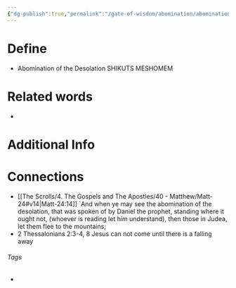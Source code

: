 ```yaml
---
{"dg-publish":true,"permalink":"/gate-of-wisdom/abomination/abomination-of-the-desolation/","tags":["#GateWisdom","Abomination","#A"]}
---
```


# Define
- Abomination of the Desolation SHIKUTS MESHOMEM

# Related words
- 

# Additional Info


# Connections
- [[The Scrolls/4. The Gospels and The Apostles/40 - Matthew/Matt-24#v14\|Matt-24:14]] `And when ye may see the abomination of the desolation, that was spoken of by Daniel the prophet, standing where it ought not, (whoever is reading let him understand), then those in Judea, let them flee to the mountains;
- 2 Thessalonians 2:3-4, 8 Jesus can not come until there is a falling away

###### Tags
- 